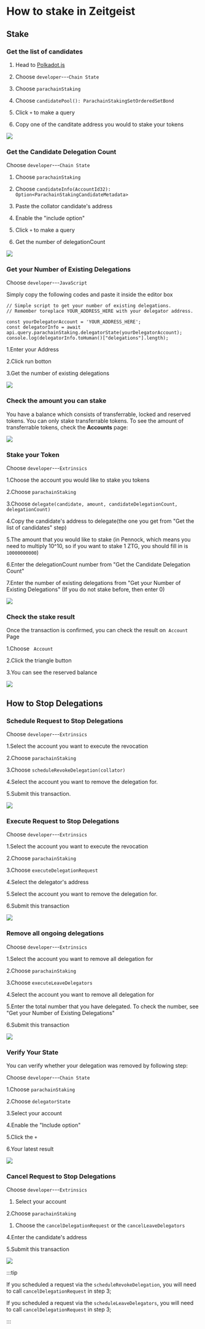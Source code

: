 # How to stake in Zeitgeist

## Stake

### Get the list of candidates

1. Head to [Polkadot.js](https://https://polkadot.js.org/apps/)

2. Choose `developer`---`Chain State`

3. Choose `parachainStaking`

4. Choose `candidatePool(): ParachainStakingSetOrderedSetBond`

5. Click `+` to make a query

6. Copy one of the canditate address you would to stake your tokens

![](/img/get-candidates-list.png)

### Get the Candidate Delegation Count

Choose `developer`---`Chain State`

1. Choose `parachainStaking`

2. Choose
   `candidateInfo(AccountId32): Option<ParachainStakingCandidateMetadata>`
3. Paste the collator candidate's address

4. Enable the "include option"

5. Click `+` to make a query

6. Get the number of delegationCount

![](/img/get-delegation-count.png)

### Get your Number of Existing Delegations

Choose `developer`---`JavaScript`

Simply copy the following codes and paste it inside the editor box

```
// Simple script to get your number of existing delegations.
// Remember toreplace YOUR_ADDRESS_HERE with your delegator address.

const yourDelegatorAccount = 'YOUR_ADDRESS_HERE';
const delegatorInfo = await api.query.parachainStaking.delegatorState(yourDelegatorAccount);
console.log(delegatorInfo.toHuman()["delegations"].length);
```

1.Enter your Address

2.Click run botton

3.Get the number of existing delegations

![](/img/get-your-delegations-number.png)

### Check the amount you can stake

You have a balance which consists of transferrable, locked and reserved tokens. You can only stake transferrable tokens. To see the amount of transferrable tokens, check the **Accounts** page:

![](/img/check-stake-result.png)

### Stake your Token

Choose `developer`---`Extrinsics`

1.Choose the account you would like to stake you tokens

2.Choose `parachainStaking`

3.Choose
`delegate(candidate, amount, candidateDelegationCount, delegationCount)`

4.Copy the candidate's address to delegate(the one you get from "Get the list of
candidates" step)

5.The amount that you would like to stake (in Pennock, which means you need to
multiply 10^10, so if you want to stake 1 ZTG, you should fill in is
`10000000000`)

6.Enter the delegationCount number from "Get the Candidate Delegation Count"

7.Enter the number of existing delegations from "Get your Number of Existing
Delegations" (If you do not stake before, then enter 0)

![](/img/stake-ztg.png)

### Check the stake result

Once the transaction is confirmed, you can check the result on` Account` Page

1.Choose ` Account`

2.Click the triangle button

3.You can see the reserved balance

![](/img/check-stake-result.png)

## How to Stop Delegations

### Schedule Request to Stop Delegations

Choose `developer`---`Extrinsics`

1.Select the account you want to execute the revocation

2.Choose `parachainStaking`

3.Choose `scheduleRevokeDelegation(collator)`

4.Select the account you want to remove the delegation for.

5.Submit this transaction.

![](/img/schedule-leave-delegation.png)

### Execute Request to Stop Delegations

Choose `developer`---`Extrinsics`

1.Select the account you want to execute the revocation

2.Choose `parachainStaking`

3.Choose `executeDelegationRequest`

4.Select the delegator's address

5.Select the account you want to remove the delegation for.

6.Submit this transaction

![](/img/execute-delegation-request.png)

### Remove all ongoing delegations

Choose `developer`---`Extrinsics`

1.Select the account you want to remove all delegation for

2.Choose `parachainStaking`

3.Choose `executeLeaveDelegators`

4.Select the account you want to remove all delegation for

5.Enter the total number that you have delegated. To check the number, see "Get
your Number of Existing Delegations"

6.Submit this transaction

![](/img/execute-leave-delegation.png)

### Verify Your State

You can verify whether your delegation was removed by following step:

Choose `developer`---`Chain State`

1.Choose `parachainStaking`

2.Choose `delegatorState`

3.Select your account

4.Enable the "Include option"

5.Click the `+`

6.Your latest result

![](/img/delegate-state.png)

### Cancel Request to Stop Delegations

Choose `developer`---`Extrinsics`

1. Select your account

2.Choose `parachainStaking`

1. Choose the `cancelDelegationRequest` or the `cancelLeaveDelegators`

4.Enter the candidate's address

5.Submit this transaction

![](/img/cancel-request-stop-delegations.png)

:::tip

If you scheduled a request via the `scheduleRevokeDelegation`, you will need to
call `cancelDelegationRequest` in step 3;

If you scheduled a request via the `scheduleLeaveDelegators`, you will need to
call `cancelDelegationRequest` in step 3;

:::
